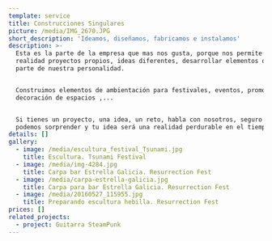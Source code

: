 ```yaml
---
template: service
title: Construcciones Singulares
picture: /media/IMG_2670.JPG
short_description: 'Ideamos, diseñamos, fabricamos e instalamos'
description: >-
  Esta es la parte de la empresa que mas nos gusta, porque nos permite hacer
  realidad proyectos propios, ideas diferentes, desarrollar elementos que forman
  parte de nuestra personalidad. 


  Construimos elementos de ambientación para festivales, eventos, promociones,
  decoración de espacios ,...


  Si tienes un proyecto, una idea, un reto, habla con nosotros, seguro que te
  podemos sorprender y tu idea será una realidad perdurable en el tiempo.
details: []
gallery:
  - image: /media/escultura_festival_Tsunami.jpg
    title: Escultura. Tsunami Festival
  - image: /media/img-4284.jpg
    title: Carpa bar Estrella Galicia. Resurrection Fest
  - image: /media/carpa-estrella-galicia.jpg
    title: Carpa para bar Estrella Galicia. Resurrection Fest
  - image: /media/20160527_115955.jpg
    title: Preparando escultura hebilla. Resurrection Fest
prices: []
related_projects:
  - project: Guitarra SteamPunk
---
```


